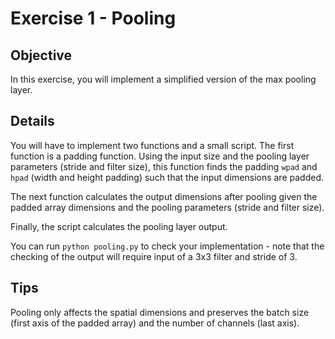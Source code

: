 # Exercise 1 - Pooling

## Objective

In this exercise, you will implement a simplified version of the max pooling layer.

## Details

You will have to implement two functions and a small script. The first function is a padding 
function. Using the input size and the pooling layer parameters (stride and filter size), 
this function finds the padding `wpad` and `hpad` (width and height padding) such that the 
input dimensions are padded.

The next function calculates the output dimensions after pooling given the padded array
dimensions and the pooling parameters (stride and filter size).

Finally, the script calculates the pooling layer output.

You can run `python pooling.py` to check your implementation - note that the checking of the output will require input of a 3x3 filter and stride of 3.

## Tips

Pooling only affects the spatial dimensions and preserves the batch size (first axis of the padded array) 
and the number of channels (last axis).